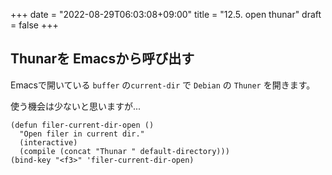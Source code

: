 +++
date = "2022-08-29T06:03:08+09:00"
title = "12.5. open thunar"
draft = false
+++
## Thunarを Emacsから呼び出す

Emacsで開いている `buffer` の`current-dir` で `Debian` の `Thuner` を開きます。

使う機会は少ないと思いますが...

```elisp
(defun filer-current-dir-open ()
  "Open filer in current dir."
  (interactive)
  (compile (concat "Thunar " default-directory)))
(bind-key "<f3>" 'filer-current-dir-open)
```
